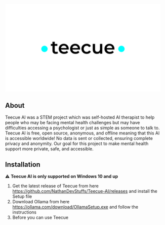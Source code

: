 ![Teecue AI Logo](https://raw.githubusercontent.com/NathanDevStuffs/Teecue-AI/main/logo.png)
## About
Teecue AI was a STEM project which was self-hosted AI therapist to help people who may be facing mental health challenges but may have difficulties accessing a psychologist or just as simple as someone to talk to. Teecue AI is free, open source, anonymous, and offline meaning that this AI is accessible worldwide! No data is sent or collected, ensuring complete privacy and anonymity. Our goal for this project to make mental health support more private, safe, and accessible.

## Installation
⚠️ **Teecue AI is only supported on Windows 10 and up**

1. Get the latest release of Teecue from here https://github.com/NathanDevStuffs/Teecue-AI/releases and install the Setup file
2. Download Ollama from here https://ollama.com/download/OllamaSetup.exe and follow the instructions
3. Before you can use Teecue
